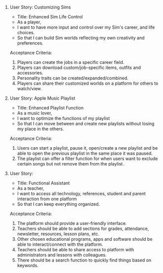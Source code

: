 1. User Story: Customizing Sims
    - Title: Enhanced Sim Life Control
    - As a player,
    - I want to have more input and control over my Sim's career, and life choices.
    - So that I can build Sim worlds reflecting my own creativity and preferences.

    Acceptance Criteria:
    1. Players can create the jobs in a specific career field.
    2. Players can download custom/job-specific items, outfits and accessories.
    3. Personality traits can be created/expanded/combined.
    4. Players can share their customized worlds on a platform for others to watch/view.


2. User Story: Apple Music Playlist
    - Title: Enhanced Playlist Function
    - As a music lover,
    - I want to optimize the functions of my playlist
    - So that I can move between and create new playlists without losing my place in the others.

    Acceptance Criteria:
    1. Users can start a playlist, pause it, open/create a new playlist and be able to open the previous playlist in the same place it was paused.
    2. The playlist can offer a filter function for when users want to exclude certain songs but not remove them from the playlist.

3. User Story: 
    - Title: Functional Assistant
    - As a teacher,
    - I want to access all technology, references, student and parent interaction from one platform
    - So that I can keep everything organized.

    Acceptance Criteria:
    1. The platform should provide a user-friendly interface.
    2. Teachers should be able to add sections for grades, attendance, newsletter, resources, lesson plans, etc.
    3. Other chosen educational programs, apps and software should be able to interact/connect with the platform.
    4. Teachers should be able to share access to platform with administrators and lessons with colleagues.
    5. There should be a search function to quickly find things based on keywords.
    